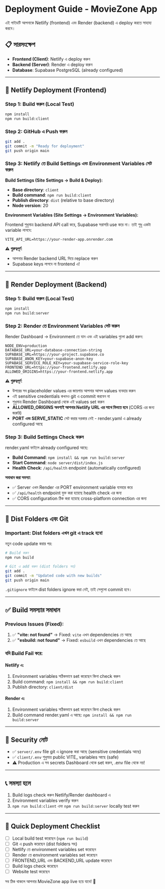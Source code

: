 # Deployment Guide - MovieZone App

এই গাইডটি আপনাকে Netlify (frontend) এবং Render (backend) এ deploy করতে সাহায্য করবে।

## 📋 সারসংক্ষেপ

- **Frontend (Client)**: Netlify এ deploy করুন
- **Backend (Server)**: Render এ deploy করুন
- **Database**: Supabase PostgreSQL (already configured)

---

## 🚀 Netlify Deployment (Frontend)

### Step 1: Build করুন (Local Test)
```bash
npm install
npm run build:client
```

### Step 2: GitHub এ Push করুন
```bash
git add .
git commit -m "Ready for deployment"
git push origin main
```

### Step 3: Netlify তে Build Settings এবং Environment Variables সেট করুন

**Build Settings (Site Settings → Build & Deploy):**
- **Base directory**: `client`
- **Build command**: `npm run build:client`
- **Publish directory**: `dist` (relative to base directory)
- **Node version**: 20

**Environment Variables (Site Settings → Environment Variables):**

Frontend শুধুমাত্র backend API call করে, Supabase সরাসরি use করে না। তাই শুধু একটা variable লাগবে:

```
VITE_API_URL=https://your-render-app.onrender.com
```

**⚠️ গুরুত্বপূর্ণ**: 
- আপনার Render backend URL দিয়ে replace করুন
- Supabase keys লাগবে না frontend এ!

---

## 🔧 Render Deployment (Backend)

### Step 1: Build করুন (Local Test)
```bash
npm install
npm run build:server
```

### Step 2: Render তে Environment Variables সেট করুন

Render Dashboard → Environment তে যান এবং এই variables গুলো add করুন:

```
NODE_ENV=production
DATABASE_URL=your-database-connection-string
SUPABASE_URL=https://your-project.supabase.co
SUPABASE_ANON_KEY=your-supabase-anon-key
SUPABASE_SERVICE_ROLE_KEY=your-supabase-service-role-key
FRONTEND_URL=https://your-frontend.netlify.app
ALLOWED_ORIGINS=https://your-frontend.netlify.app
```

**⚠️ গুরুত্বপূর্ণ**: 
- উপরের সব placeholder values এর জায়গায় আপনার আসল values ব্যবহার করুন
- এই sensitive credentials কখনও git এ commit করবেন না
- শুধুমাত্র Render Dashboard থেকে এই values set করুন
- **ALLOWED_ORIGINS অবশ্যই আপনার Netlify URL এর সাথে মিলতে হবে** (CORS এর জন্য জরুরি)
- **PORT এবং SERVE_STATIC** সেট করার দরকার নেই - render.yaml এ already configured আছে

### Step 3: Build Settings Check করুন

render.yaml ফাইলে already configured আছে:

- **Build Command**: `npm install && npm run build:server`
- **Start Command**: `node server/dist/index.js`
- **Health Check**: `/api/health` endpoint (automatically configured)

**সমাধান করা সমস্যা**:
- ✅ Server এখন Render এর PORT environment variable ব্যবহার করে
- ✅ `/api/health` endpoint যুক্ত করা হয়েছে health check এর জন্য
- ✅ CORS configuration ঠিক করা হয়েছে cross-platform connection এর জন্য

---

## 📁 Dist Folders এবং Git

### Important: Dist folders এখন git এ track হবে!

নতুন code update করার পর:

```bash
# Build করুন
npm run build

# Git এ add করুন (dist folders সহ)
git add .
git commit -m "Updated code with new builds"
git push origin main
```

`.gitignore` ফাইলে dist folders ignore করা নেই, তাই সেগুলো commit হবে।

---

## ✅ Build সমস্যার সমাধান

### Previous Issues (Fixed):
1. ✅ **"vite: not found"** → Fixed: `vite` এখন dependencies তে আছে
2. ✅ **"esbuild: not found"** → Fixed: `esbuild` এখন dependencies তে আছে

### যদি Build Fail করে:

#### Netlify এ:
1. Environment variables সঠিকভাবে set করেছেন কিনা check করুন
2. Build command: `npm install && npm run build:client`
3. Publish directory: `client/dist`

#### Render এ:
1. Environment variables সঠিকভাবে set করেছেন কিনা check করুন
2. Build command render.yaml এ আছে: `npm install && npm run build:server`

---

## 🔐 Security নোট

- ✅ `server/.env` file git এ ignore করা আছে (sensitive credentials আছে)
- ✅ `client/.env` শুধুমাত্র public VITE_ variables আছে (safe)
- ⚠️ Production এ সব secrets Dashboard থেকে set করুন, .env file থেকে নয়!

---

## 📞 সমস্যা হলে

1. Build logs check করুন Netlify/Render dashboard এ
2. Environment variables verify করুন
3. `npm run build:client` এবং `npm run build:server` locally test করুন

---

## 🎯 Quick Deployment Checklist

- [ ] Local build test করেছেন (`npm run build`)
- [ ] Git এ push করেছেন (dist folders সহ)
- [ ] Netlify তে environment variables set করেছেন
- [ ] Render তে environment variables set করেছেন
- [ ] FRONTEND_URL এবং BACKEND_URL update করেছেন
- [ ] Build logs check করেছেন
- [ ] Website test করেছেন

সব ঠিক থাকলে আপনার MovieZone app live হয়ে যাবে! 🎉
